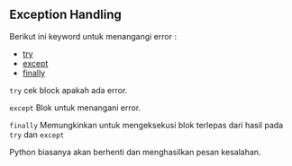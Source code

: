 ## Exception Handling

Berikut ini keyword untuk menangangi error :

- [try]()
- [except]()
- [finally]()

`try` cek block apakah ada error.

`except` Blok untuk menangani error.

`finally` Memungkinkan untuk mengeksekusi blok terlepas dari hasil pada `try` dan `except`

Python biasanya akan berhenti dan menghasilkan pesan kesalahan.
